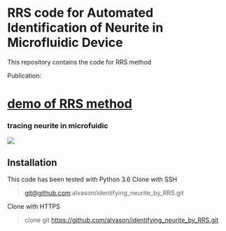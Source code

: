 # RRS code for Automated Identification of Neurite in Microfluidic Device
This repository contains the code for RRS method

Publication: 
# [demo of RRS method](https://github.com/alvason/cd137_tissue_tracking.ipynb)

### tracing neurite in microfuidic
![](/figure/.png)

## Installation
This code has been tested with Python 3.6 
Clone with SSH
> git@github.com:alvason/identifying_neurite_by_RRS.git

Clone with HTTPS
> clone git https://github.com/alvason/identifying_neurite_by_RRS.git
